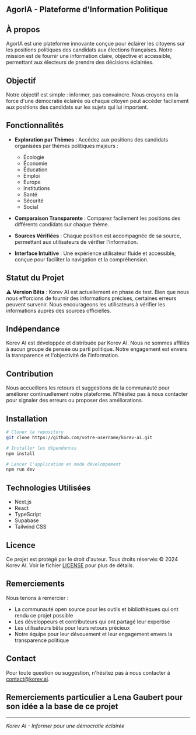 ## AgorIA - Plateforme d'Information Politique

## À propos

AgorIA est une plateforme innovante conçue pour éclairer les citoyens sur les positions politiques des candidats aux élections françaises. Notre mission est de fournir une information claire, objective et accessible, permettant aux électeurs de prendre des décisions éclairées.

## Objectif

Notre objectif est simple : informer, pas convaincre. Nous croyons en la force d'une démocratie éclairée où chaque citoyen peut accéder facilement aux positions des candidats sur les sujets qui lui importent.

## Fonctionnalités

- **Exploration par Thèmes** : Accédez aux positions des candidats organisées par thèmes politiques majeurs :
  - Écologie
  - Économie
  - Éducation
  - Emploi
  - Europe
  - Institutions
  - Santé
  - Sécurité
  - Social

- **Comparaison Transparente** : Comparez facilement les positions des différents candidats sur chaque thème.

- **Sources Vérifiées** : Chaque position est accompagnée de sa source, permettant aux utilisateurs de vérifier l'information.

- **Interface Intuitive** : Une expérience utilisateur fluide et accessible, conçue pour faciliter la navigation et la compréhension.

## Statut du Projet

⚠️ **Version Bêta** : Korev AI est actuellement en phase de test. Bien que nous nous efforcions de fournir des informations précises, certaines erreurs peuvent survenir. Nous encourageons les utilisateurs à vérifier les informations auprès des sources officielles.

## Indépendance

Korev AI est développée et distribuée par Korev AI. Nous ne sommes affiliés à aucun groupe de pensée ou parti politique. Notre engagement est envers la transparence et l'objectivité de l'information.

## Contribution

Nous accueillons les retours et suggestions de la communauté pour améliorer continuellement notre plateforme. N'hésitez pas à nous contacter pour signaler des erreurs ou proposer des améliorations.

## Installation

```bash
# Cloner le repository
git clone https://github.com/votre-username/korev-ai.git

# Installer les dépendances
npm install

# Lancer l'application en mode développement
npm run dev
```


## Technologies Utilisées

- Next.js
- React
- TypeScript
- Supabase
- Tailwind CSS

## Licence

Ce projet est protégé par le droit d'auteur. Tous droits réservés © 2024 Korev AI. 
Voir le fichier [LICENSE](LICENSE) pour plus de détails.

## Remerciements

Nous tenons à remercier :
- La communauté open source pour les outils et bibliothèques qui ont rendu ce projet possible
- Les développeurs et contributeurs qui ont partagé leur expertise
- Les utilisateurs bêta pour leurs retours précieux
- Notre équipe pour leur dévouement et leur engagement envers la transparence politique

## Contact

Pour toute question ou suggestion, n'hésitez pas à nous contacter à [contact@korev.ai](mailto:contact@korev.ai).

## Remerciements particulier a Lena Gaubert pour son idée a la base de ce projet
---

*Korev AI - Informer pour une démocratie éclairée*
